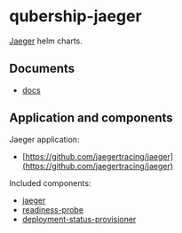 # qubership-jaeger

[Jaeger](https://github.com/jaegertracing/jaeger) helm charts.

## Documents
* [docs](docs)

## Application and components

Jaeger application:
* [https://github.com/jaegertracing/jaeger](https://github.com/jaegertracing/jaeger)

Included components:

* [jaeger](https://github.com/jaegertracing/jaeger)
* [readiness-probe](readiness-probe)
* [deployment-status-provisioner](https://github.com/Netcracker/deployment-status-provisioner)
